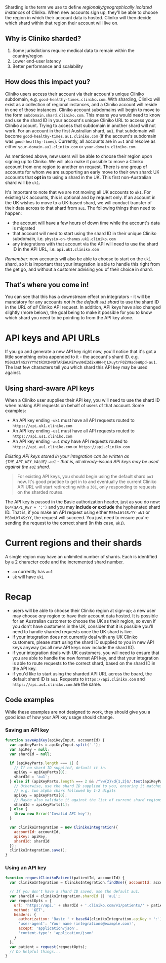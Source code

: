 Sharding is the term we use to define _regionally/geographically isolated instances_ of Cliniko. When new accounts sign up, they'll be able to choose the region in which their account data is hosted. Cliniko will then decide which shard within that region their account will live on.

## Why is Cliniko sharded?

1. Some jurisdictions require medical data to remain within the country/region
2. Lower end-user latency
3. Better performance and scalability

## How does this impact you?

Cliniko users access their account via their account's unique Cliniko subdomain, e.g. `good-healthy-times.cliniko.com`.
With sharding, Cliniko will exist as a collection of regional instances, and a Cliniko account will reside in one of those instances. Cliniko account subdomains will begin to move to the form `subdomain.shard.cliniko.com`. This means you would need to know and use the shard ID in your account's unique Cliniko URL to access your Cliniko account. Trying to access that subdomain in another shard will not work. For an account in the first Australian shard, `au1`, that subdomain will become `good-healthy-times.au1.cliniko.com` (if the account's subdomain was `good-healthy-times`). Currently, all accounts are in `au1` and resolve as either `your-domain.au1.cliniko.com` or `your-domain.cliniko.com`.

As mentioned above, new users will be able to choose their region upon signing up to Cliniko. We will also make it possible to move a Cliniko account from one region to another on request. There is one group of accounts for whom we are supporting an early move to their own shard: UK accounts that **opt in** to using a shard in the UK. This first non-Australian shard will be `uk1`.

It's important to note that we are not moving all UK accounts to `uk1`. For existing UK accounts, this is optional and by request only. If an account in the UK wishes to move to a UK-based shard, we will conduct transfer of their data across to that shard from `au1`. The following things then need to happen:

- the account will have a few hours of down time while the account's data is migrated
- that account will need to start using the shard ID in their unique Cliniko subdomain, i.e. `physio-on-thames.uk1.cliniko.com`
- any integrations with that account via the API will need to use the shard ID in the API URL, i.e. `api.uk1.cliniko.com`

_Remember:_ new accounts will also be able to choose to start on the `uk1` shard, so it is important that your integration is able to handle this right from the get go, and without a customer advising you of their choice in shard.

## That's where you come in!

You can see that this has a downstream effect on integrators - it will be mandatory for any accounts _not in the default `au1` shard_ to use the shard ID in the URL of _all_ Cliniko API request. In addition, API keys have also changed slightly (more below), the goal being to make it possible for you to know which shard you need to be pointing to from the API key alone.

# API keys and API URLs

If you go and generate a new API key right now, you'll notice that it's got a little something extra appended to it - the account's shard ID. e.g. `MS0xLWl4SzYYYYdtR3V2HNOTAREALKEYwvNHI2d2xHHHHjLXuytrF0ZV9sdeW0pd-au1`. The last few characters tell you which shard this API key may be used against.

## Using shard-aware API keys

When a Cliniko user supplies their API key, you will need to use the shard ID when making API requests on behalf of users of that account.
Some examples:

- An API key ending `-uk1` must have all API requests routed to `https://api.uk1.cliniko.com`
- An API key ending `-us1` must have all API requests routed to `https://api.us1.cliniko.com`
- An API key ending `-au1` _may_ have API requests routed to `https://api.au1.cliniko.com` or `https://api.cliniko.com`

_Existing API keys stored in your integration can be written as `{THE_API_KEY_VALUE}-au1` - that is, all already-issued API keys may be used against the `au1` shard._

> For existing API keys, you should begin using the default shard `au1` now. It's good practice to get in to and eventually the current Cliniko API URL will start redirecting with a `301`, only responding to requests on the sharded routes.

The API key is passed in the Basic authorization header, just as you do now: `b64($API_KEY + ':')` and you may **include or exclude** the hyphenated shard ID. That is, if you make an API request using either `MS0xLWl4SzYY-uk1` or `MS0xLWl4SzYY`, the request will succeed. You just need to ensure you're sending the request to the correct shard (in this case, `uk1`).

# Current regions and their shards

A single region may have an unlimited number of shards. Each is identified by a 2 character code and the incremented shard number.

- `au` currently has `au1`
- `uk` will have `uk1`

# Recap

- users will be able to choose their Cliniko region at sign-up; a new user may choose _any_ region to have their account data hosted. It is possible for an Australian customer to choose the UK as their region, so even if you don't have customers in the UK, consider that it is possible you'll need to handle sharded requests once the UK shard is live.
- if your integration does not currently deal with any UK Cliniko customers, please start using the shard ID supplied to you in new API keys anyway (as all new API keys now include the shard ID).
- if your integration deals with UK customers, you will need to ensure that you are able to handle the new format API key, and that your integration is able to route requests to the correct shard, based on the shard ID in the API key.
- if you'd like to start using the sharded API URL across the board, the default shard ID is `au1`. Requests to `https://api.cliniko.com` and `https://api.au1.cliniko.com` are the same.

## Code examples

While these examples are not designed to work, they should give you a good idea of how your API key usage should change.

### Saving an API key

```js
function saveApiKey(apiKeyInput, accountId) {
  var apiKeyParts = apiKeyInput.split('-');
  var apiKey = null;
  var shardId = null;

  if (apiKeyParts.length === 1) {
    // If no shard ID supplied, default it in.
    apiKey = apiKeyParts[0];
    shardId = 'au1';
  } else if (apiKeyParts.length === 2 && /^\w{2}\d{1,2}$/.test(apiKeyParts[1])) {
    // Otherwise, use the shard ID supplied to you, ensuring it matches known attributes
    // e.g. two alpha chars followed by 1-2 digits
    apiKey = apiKeyParts[0];
    // Maybe also validate it against the list of current shard regions?
    shardId = apiKeyParts[1];
  } else {
    throw new Error('Invalid API key');
  }

  var clinikoIntegration = new ClinikoIntegration({
    accountId: accountId,
    apiKey: apiKey,
    shardId: shardId
  });
  clinikoIntegration.save();
}
```

### Using an API key

```js
function requestClinikoPatient(patientId, accountId) {
  var clinikoIntegration = ClinikoIntegration.findOne({ accountId: accountId });

  // If you don't have a shard ID saved, use the default au1.
  var shardId = clinikoIntegration.shardId || 'au1';
  var requestOpts = {
    url: 'https://api.' + shardId + '.cliniko.com/v1/patients/' + patientId,
    method: 'GET',
    headers: {
      authorization: 'Basic ' + base64(clinikoIntegration.apiKey + ':'),
      'user-agent': 'Your name (integrations@example.com)',
      accept: 'application/json',
      'content-type': 'application/json'
    }
  };
  var patient = request(requestOpts);
  // Do helpful things...
}
```
